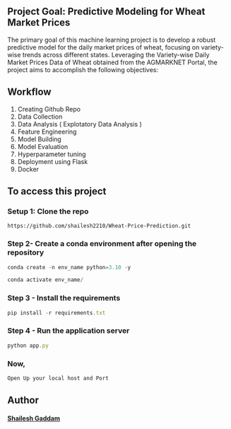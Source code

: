 ## Project Goal: Predictive Modeling for Wheat Market Prices
The primary goal of this machine learning project is to develop a robust predictive model for the daily market prices of wheat, focusing on variety-wise trends across different states. Leveraging the Variety-wise Daily Market Prices Data of Wheat obtained from the AGMARKNET Portal, the project aims to accomplish the following objectives:

## Workflow
1. Creating Github Repo
2. Data Collection
3. Data Analysis ( Explotatory Data Analysis )
4. Feature Engineering
5. Model Building
6. Model Evaluation
7. Hyperparameter tuning
8. Deployment using Flask
9. Docker

## To access this project
### Setup 1: Clone the repo
``` setup
https://github.com/shailesh2210/Wheat-Price-Prediction.git
```
### Step 2- Create a conda environment after opening the repository
```javascript
conda create -n env_name python=3.10 -y
```
```javascript
conda activate env_name/
```
### Step 3 - Install the requirements
```javascript
pip install -r requirements.txt
```
### Step 4 - Run the application server
```javascript
python app.py
```
### Now,
```javascript
Open Up your local host and Port
```
## Author 
#### [Shailesh Gaddam](https://github.com/shailesh2210)
